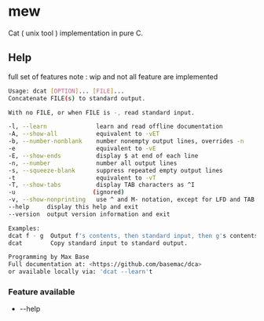 # mew

Cat ( unix tool ) implementation in pure C. 








## Help

full set of features
note :  wip and not all feature are implemented
```bash
Usage: dcat [OPTION]... [FILE]...
Concatenate FILE(s) to standard output.

With no FILE, or when FILE is -, read standard input.

-l, --learn              learn and read offline documentation
-A, --show-all           equivalent to -vET
-b, --number-nonblank    number nonempty output lines, overrides -n
-e                       equivalent to -vE
-E, --show-ends          display $ at end of each line
-n, --number             number all output lines
-s, --squeeze-blank      suppress repeated empty output lines
-t                       equivalent to -vT
-T, --show-tabs          display TAB characters as ^I
-u                      (ignored)
-v, --show-nonprinting   use ^ and M- notation, except for LFD and TAB
--help     display this help and exit
--version  output version information and exit

Examples:
dcat f - g  Output f's contents, then standard input, then g's contents.
dcat        Copy standard input to standard output.

Programming by Max Base
Full documentation at: <https://github.com/basemac/dca>
or available locally via: 'dcat --learn't
```





### Feature available
- --help

